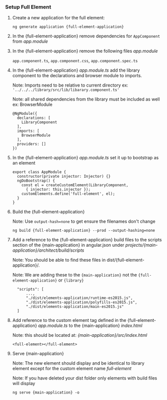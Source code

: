 ### Setup Full Element
 
 1. Create a new application for the full element: 
 
    `ng generate application {full-element-application}`
    
 2. In the {full-element-application} remove dependencies for `AppComponent` from _app.module_
 
 2. In the {full-element-application} remove the following files _app.module_
    
    `app.component.ts`, `app.component.css`, `app.component.spec.ts`
 
 3. In the {full-element-application} _app.module.ts_ add the library component to the declarations and browser module to imports. 
    
    Note: Imports need to be relative to current directory ex: `'../../../library/src/lib/libarary.component.ts'`
    
    Note: all shared dependencies from the library must be included as well ex: BrowserModule
    
        @NgModule({
          declarations: [
            LibraryComponent
          ],
          imports: [
            BrowserModule
          ],
          providers: []
        })
     
 4. In the {full-element-application} _app.module.ts_ set it up to bootstrap as an element
        
        export class AppModule {
          constructor(private injector: Injector) {}
          ngDoBootstrap() {
            const el = createCustomElement(LibraryComponent,
              { injector: this.injector });
            customElements.define('full-element', el);
          }
        }
        
 5. Build the {full-element-application}
  
    Note: Use `output-hash=none` to get ensure the filenames don't change
     
    `ng build {full-element-application} --prod --output-hashing=none`
 
 6. Add a reference to the {full-element-application} build files to the scripts section of the {main-application} in angular.json under _projects/{main-application}/architect/build/scripts_
 
    Note: You should be able to find these files in dist/{full-element-application}/.
    
    Note: We are adding these to the `{main-application}` not the `{full-element-application}` or `{library}`
        
          "scripts": [
              ...,
              "./dist/elements-application/runtime-es2015.js",
              "./dist/elements-application/polyfills-es2015.js",
              "./dist/elements-application/main-es2015.js"
          ]
  
 7. Add reference to the custom element tag defined in the {full-element-application} _app.module.ts_ to the {main-application} _index.html_ 
 
    Note: this should be located at: _{main-application}/src/index.html_ 
 
     `<full-element></full-element>`
     
 9. Serve {main-application}
 
    Note: The new element should display and be identical to library element except for the custom element name _full-element_
    
    Note: If you have deleted your dist folder only elements with build files will display
    
    `ng serve {main-application} -o`
